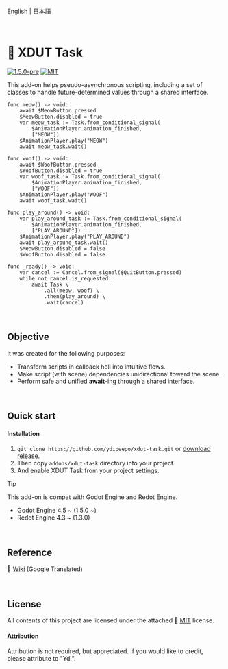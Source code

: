 <br />

English | [日本語](README.ja_JP.md)

<br />

# 🧩 XDUT Task

[![1.5.0-pre](https://badgen.net/github/release/ydipeepo/xdut-task)](https://github.com/ydipeepo/xdut-task/releases/tag/1.5.0-pre1) [![MIT](https://badgen.net/github/license/ydipeepo/xdut-task)](https://github.com/ydipeepo/xdut-task/LICENSE)

This add-on helps pseudo-asynchronous scripting, including a set of classes to handle future-determined values through a shared interface.

```gdscript
func meow() -> void:
	await $MeowButton.pressed
	$MeowButton.disabled = true
	var meow_task := Task.from_conditional_signal(
		$AnimationPlayer.animation_finished,
		["MEOW"])
	$AnimationPlayer.play("MEOW")
	await meow_task.wait()

func woof() -> void:
	await $WoofButton.pressed
	$WoofButton.disabled = true
	var woof_task := Task.from_conditional_signal(
		$AnimationPlayer.animation_finished,
		["WOOF"])
	$AnimationPlayer.play("WOOF")
	await woof_task.wait()

func play_around() -> void:
	var play_around_task := Task.from_conditional_signal(
		$AnimationPlayer.animation_finished,
		["PLAY_AROUND"])
	$AnimationPlayer.play("PLAY_AROUND")
	await play_around_task.wait()
	$MeowButton.disabled = false
	$WoofButton.disabled = false

func _ready() -> void:
	var cancel := Cancel.from_signal($QuitButton.pressed)
	while not cancel.is_requested:
		await Task \
			.all(meow, woof) \
			.then(play_around) \
			.wait(cancel)
```

<br />

## Objective

It was created for the following purposes:

* Transform scripts in callback hell into intuitive flows.
* Make script (with scene) dependencies unidirectional toward the scene.
* Perform safe and unified **await**-ing through a shared interface.

<br />

## Quick start

#### Installation

1. `git clone https://github.com/ydipeepo/xdut-task.git` or [download release](https://github.com/ydipeepo/xdut-task/releases).
2. Then copy `addons/xdut-task` directory into your project.
3. And enable XDUT Task from your project settings.

> [!TIP]
> This add-on is compat with Godot Engine and Redot Engine.
>
> * Godot Engine 4.5 ~ (1.5.0 ~)
> * Redot Engine 4.3 ~ (1.3.0)

<br />

## Reference

📖 [Wiki](https://github-com.translate.goog/ydipeepo/xdut-task/wiki?_x_tr_sl=ja&_x_tr_tl=en) (Google Translated)

<br />

## License

All contents of this project are licensed under the attached 🔗 [MIT](https://github.com/ydipeepo/xdut-task/blob/main/LICENSE) license.

#### Attribution

Attribution is not required, but appreciated. If you would like to credit, please attribute to "Ydi".

<br />
